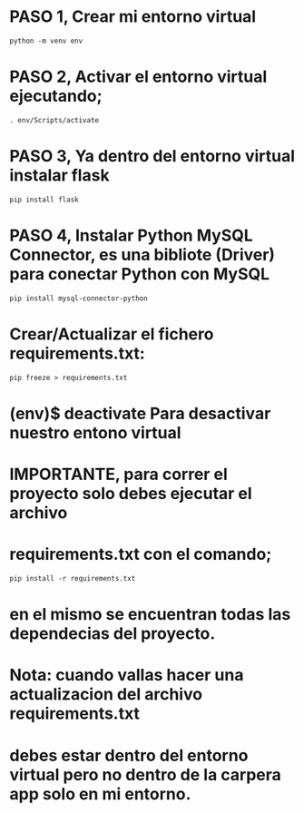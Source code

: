 # PASO 1, Crear mi entorno virtual

`python -m venv env `

# PASO 2, Activar el entorno virtual ejecutando;

`. env/Scripts/activate`

# PASO 3, Ya dentro del entorno virtual instalar flask

`pip install flask`

# PASO 4, Instalar Python MySQL Connector, es una bibliote (Driver) para conectar Python con MySQL

`pip install mysql-connector-python`

# Crear/Actualizar el fichero requirements.txt:

`pip freeze > requirements.txt`

# (env)$ deactivate Para desactivar nuestro entono virtual

# IMPORTANTE, para correr el proyecto solo debes ejecutar el archivo

# requirements.txt con el comando;

`pip install -r requirements.txt`

# en el mismo se encuentran todas las dependecias del proyecto.

# Nota: cuando vallas hacer una actualizacion del archivo requirements.txt

# debes estar dentro del entorno virtual pero no dentro de la carpera app solo en mi entorno.
